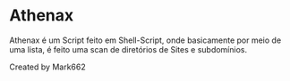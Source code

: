 # Athenax

Athenax é um Script feito em Shell-Script, onde basicamente por meio de uma lista, é feito uma scan de diretórios de Sites e subdomínios.

Created by Mark662
